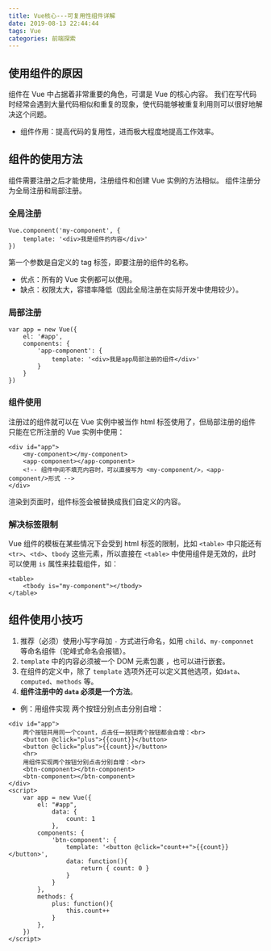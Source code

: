 ```yaml
---
title: Vue核心---可复用性组件详解
date: 2019-08-13 22:44:44
tags: Vue
categories: 前端探索
---
```


## 使用组件的原因
组件在 Vue 中占据着非常重要的角色，可谓是 Vue 的核心内容。
我们在写代码时经常会遇到大量代码相似和重复的现象，使代码能够被重复利用则可以很好地解决这个问题。
+ 组件作用：提高代码的复用性，进而极大程度地提高工作效率。

## 组件的使用方法
组件需要注册之后才能使用，注册组件和创建 Vue 实例的方法相似。
组件注册分为全局注册和局部注册。
### 全局注册
```
Vue.component('my-component', {
    template: '<div>我是组件的内容</div>'
})
```
第一个参数是自定义的 tag 标签，即要注册的组件的名称。
+ 优点：所有的 Vue 实例都可以使用。
+ 缺点：权限太大，容错率降低（因此全局注册在实际开发中使用较少）。
### 局部注册
```
var app = new Vue({
    el: '#app',
    components: {
        'app-component': {
            template: '<div>我是app局部注册的组件</div>'
        }
    }
})
```
### 组件使用
注册过的组件就可以在 Vue 实例中被当作 html 标签使用了，但局部注册的组件只能在它所注册的 Vue 实例中使用：
```
<div id="app">
    <my-component></my-component>
    <app-component></app-component>
    <!-- 组件中间不填充内容时，可以直接写为 <my-component/>，<app-component/>形式 -->
</div>
```
渲染到页面时，组件标签会被替换成我们自定义的内容。
### 解决标签限制
Vue 组件的模板在某些情况下会受到 html 标签的限制，比如 `<table>` 中只能还有 `<tr>`、`<td>`、`tbody` 这些元素，所以直接在 `<table>` 中使用组件是无效的，此时可以使用 `is` 属性来挂载组件，如：
```
<table>
    <tbody is="my-component"></tbody>
</table>
```
## 组件使用小技巧
1. 推荐（必须）使用小写字母加 `-` 方式进行命名，如用 `child`、`my-­componnet` 等命名组件（驼峰式命名会报错）。
2. `template` 中的内容必须被一个 DOM 元素包裹 ，也可以进行嵌套。
3. 在组件的定义中，除了 `template` 选项外还可以定义其他选项，如`data`、`computed`、`methods` 等。
4. **组件注册中的 `data` 必须是一个方法**。
+ 例：用组件实现 两个按钮分别点击分别自增：
```
<div id="app">
    两个按钮共用同一个count，点击任一按钮两个按钮都会自增：<br>
    <button @click="plus">{{count}}</button>
    <button @click="plus">{{count}}</button>
    <hr>
    用组件实现两个按钮分别点击分别自增：<br>
    <btn-component></btn-component>
    <btn-component></btn-component>	
</div>
<script>
	var app = new Vue({
	    el: "#app", 
            data: {
            	count: 1
            },
	    components: {
	    	'btn-component': {
	    		template: '<button @click="count++">{{count}}</button>',
	    		data: function(){
	    			return { count: 0 }
	    		}
	    	}
	    },
        methods: {
            plus: function(){
                this.count++
            }
        },
    })
</script>
```
